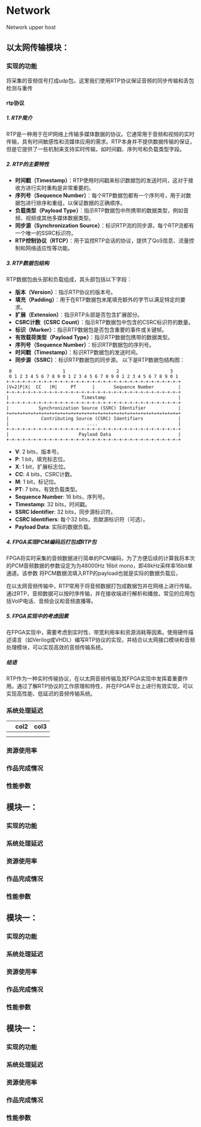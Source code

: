 # Network

Network upper host

## 以太网传输模块：

### 实现的功能

将采集的音频信号打成udp包，这里我们使用RTP协议保证音频的同步传输和丢包检测与重传

#### rtp协议

##### 1. RTP简介

RTP是一种用于在IP网络上传输多媒体数据的协议。它通常用于音频和视频的实时传输，具有时间敏感性和流媒体应用的需求。RTP本身并不提供数据传输的保证，但是它提供了一些机制来支持实时传输，如时间戳、序列号和负载类型字段。

##### 2. RTP的主要特性

- **时间戳（Timestamp）**：RTP使用时间戳来标识数据包的发送时间，这对于接收方进行实时重构是非常重要的。
- **序列号（Sequence Number）**：每个RTP数据包都有一个序列号，用于对数据包进行排序和重组，以保证数据的正确顺序。
- **负载类型（Payload Type）**：指示RTP数据包中所携带的数据类型，例如音频、视频或其他多媒体数据类型。
- **同步源（Synchronization Source）**：标识RTP流的同步源，每个RTP流都有一个唯一的SSRC标识符。
- **RTP控制协议（RTCP）**：用于监控RTP会话的协议，提供了QoS信息、流量控制和网络适应性等功能。

##### 3. RTP数据包结构

RTP数据包由头部和负载组成，其头部包括以下字段：

- **版本（Version）**：指示RTP协议的版本号。
- **填充（Padding）**：用于在RTP数据包末尾填充额外的字节以满足特定的要求。
- **扩展（Extension）**：指示RTP头部是否包含扩展部分。
- **CSRC计数（CSRC Count）**：指示RTP数据包中包含的CSRC标识符的数量。
- **标识（Marker）**：指示RTP数据包是否包含重要的事件或关键帧。
- **有效载荷类型（Payload Type）**：指示RTP数据包携带的数据类型。
- **序列号（Sequence Number）**：标识RTP数据包的序列号。
- **时间戳（Timestamp）**：标识RTP数据包的发送时间。
- **同步源（SSRC）**：标识RTP数据包的同步源。
  以下是RTP数据包结构图：

```
 0                   1                   2                   3   
 0 1 2 3 4 5 6 7 8 9 0 1 2 3 4 5 6 7 8 9 0 1 2 3 4 5 6 7 8 9 0 1 
+-+-+-+-+-+-+-+-+-+-+-+-+-+-+-+-+-+-+-+-+-+-+-+-+-+-+-+-+-+-+-+-+
|V=2|P|X|  CC   |M|     PT      |       Sequence Number         |
+-+-+-+-+-+-+-+-+-+-+-+-+-+-+-+-+-+-+-+-+-+-+-+-+-+-+-+-+-+-+-+-+
|                           Timestamp                           |
+-+-+-+-+-+-+-+-+-+-+-+-+-+-+-+-+-+-+-+-+-+-+-+-+-+-+-+-+-+-+-+-+
|           Synchronization Source (SSRC) Identifier            |
+=+=+=+=+=+=+=+=+=+=+=+=+=+=+=+=+=+=+=+=+=+=+=+=+=+=+=+=+=+=+=+=+
|            Contributing Source (CSRC) Identifiers             |
|                             ....                              |
+-+-+-+-+-+-+-+-+-+-+-+-+-+-+-+-+-+-+-+-+-+-+-+-+-+-+-+-+-+-+-+-+
|                          Payload Data                         |
+-+-+-+-+-+-+-+-+-+-+-+-+-+-+-+-+-+-+-+-+-+-+-+-+-+-+-+-+-+-+-+-+
```

- **V**: 2 bits，版本号。
- **P**: 1 bit，填充标志位。
- **X**: 1 bit，扩展标志位。
- **CC**: 4 bits，CSRC计数。
- **M**: 1 bit，标记位。
- **PT**: 7 bits，有效负载类型。
- **Sequence Number**: 16 bits，序列号。
- **Timestamp**: 32 bits，时间戳。
- **SSRC Identifier**: 32 bits，同步源标识符。
- **CSRC Identifiers**: 每个32 bits，贡献源标识符（可选）。
- **Payload Data**: 实际的数据负载。

##### 4. FPGA实现PCM编码后打包成RTP包

FPGA将实时采集的音频数据进行简单的PCM编码，为了方便后续的计算我将本次的PCM音频数据的参数设定为为48000Hz 16bit  mono，即48kHz采样率16bit单通道。该参数
将PCM数据流填入RTP的payload也就是实际的数据负载后，

在以太网音频传输中，RTP常用于将音频数据打包成数据包并在网络上进行传输。通过RTP，音频数据可以按时序传输，并在接收端进行解析和播放。常见的应用包括VoIP电话、音频会议和音频直播等。

##### 5. FPGA实现中的考虑因素

在FPGA实现中，需要考虑到实时性、带宽利用率和资源消耗等因素。使用硬件描述语言（如Verilog或VHDL）编写RTP协议的实现，并结合以太网接口模块和音频处理模块，可以实现高效的音频传输系统。

##### 结语

RTP作为一种实时传输协议，在以太网音频传输及其FPGA实现中发挥着重要作用。通过了解RTP协议的工作原理和特性，并在FPGA平台上进行有效实现，可以实现高性能、低延迟的音频传输系统。

### 系统处理延迟

|  | col2 | col3 |
| - | ---- | ---- |
|  |      |      |
|  |      |      |

### 资源使用率

### 作品完成情况

### 性能参数

## 模块一：

### 实现的功能

### 系统处理延迟

### 资源使用率

### 作品完成情况

### 性能参数

## 模块一：

### 实现的功能

### 系统处理延迟

### 资源使用率

### 作品完成情况

### 性能参数

## 模块一：

### 实现的功能

### 系统处理延迟

### 资源使用率

### 作品完成情况

### 性能参数
